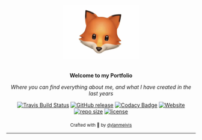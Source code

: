 <div align="center">
  <a href="https://www.dylanmeivis.como"><img src="https://raw.githubusercontent.com/DylanMeivis/Assets/master/gifs/IMG_2275.GIF" alt="dylanmeivis" width="200"></a>
  <br>
  <br>
  <p>
    <b>Welcome to my Portfolio</b>
  </p>
  <p>
     <i>Where you can find everything about me, and what I have created in the last years</i>
  </p>
  <p>

  [![Travis Build Status](https://img.shields.io/travis/com/dylanmeivis/portfolio?logo=Travis)](https://travis-ci.com/dylanmeivis/portfolio) [![GitHub release](https://img.shields.io/github/release/dylanmeivis/portfolio/all?logo=GitHub)](https://github.com/dylanmeivis/portfolio/releases/latest) [![Codacy Badge](https://api.codacy.com/project/badge/Grade/3b2c9c6a5cf74db1a909d74744494420)](https://www.codacy.com/manual/dylandiamonds/Portfolio?utm_source=github.com&amp;utm_medium=referral&amp;utm_content=DylanMeivis/Portfolio&amp;utm_campaign=Badge_Grade) [![Website](https://img.shields.io/website?url=https%3A%2F%2Fdylanmeivis.github.io/portfolio&logo=Postwoman)](https://dylanmeivis.github.io/portfolio) [![repo size](https://img.shields.io/github/repo-size/dylanmeivis/portfolio.svg)](https://github.com/dylanmeivis/portfolio/archive/master.zip) [![license](https://img.shields.io/github/license/dylanmeivis/portfolio.svg)](https://github.com/dylanmeivis/portfolio/blob/master/LICENSE)

  </p>
  <p>
    <sub>Crafted with 🔮 by
      <a href="https://github.com/dylanmeivis">dylanmeivis</a>
    </sub>
  </p>
</div>

---